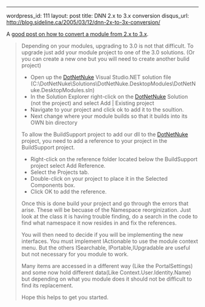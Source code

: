 --- 
wordpress_id: 111
layout: post
title: DNN 2.x to 3.x conversion
disqus_url: http://blog.sideline.ca/2005/03/12/dnn-2x-to-3x-conversion/

<p>A <a href="http://asp.net/Forums/ShowPost.aspx'tabindex=1&amp;amp;PostID=800721">good post on how to convert a module from 2.x to 3.x</a>.</p>

>Depending on your modules, upgrading to 3.0 is not that difficult. To upgrade just add your module project to one of the 3.0 solutions. (Or you can create a new one but you will need to create another bulid project)
>	
>* Open up the <a title="" href="http://www.dotnetnuke.com">DotNetNuke</a> Visual Studio.NET solution file (C:\DotNetNuke\Solutions\DotNetNuke.DesktopModules\DotNetNuke.DesktopModules.sln) 
>* In the Solution Explorer right-click on the <a title="" href="http://www.dotnetnuke.com">DotNetNuke</a> Solution (not the project) and select Add | Existing project 
>* Navigate to your project and click ok to add it to the soultion. 
>* Next change where your module builds so that it builds into its OWN bin directory 
>
>To allow the BuildSupport project to add our dll to the <a title="" href="http://www.dotnetnuke.com">DotNetNuke</a> project, you need to add a reference to your project in the BuildSupport project. 
>
>* Right-click on the reference folder located below the BuildSupport project select Add Reference. 
>* Select the Projects tab. 
>* Double-click on your project to place it in the Selected Components box. 
>* Click OK to add the reference. 
>
>Once this is done build your project and go through the errors that arise. These will be becuase of the Namespace reorginization. Just look at the class it is having trouble finding, do a search in the code to find what namespace it now resides in and fix the references. 
>
>You will then need to decide if you will be implementing the new interfaces. You must implement IActionable to use the module context menu. But the others ISearchable, IPortable,IUpgradable are useful but not necessary for you module to work. 
>
>Many items are accessed in a different way (Like the PortalSettings) and some now hold different data(Like Context.User.Identity.Name) but depending on what you module does it should not be difficult to find its replacement. 
>
>Hope this helps to get you started. 
